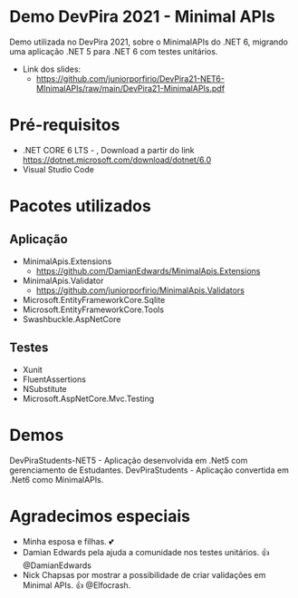 # Demo DevPira 2021 - Minimal APIs
Demo utilizada no DevPira 2021, sobre o MinimalAPIs do .NET 6, migrando uma aplicação .NET 5 para .NET 6 com testes unitários.

- Link dos slides:
    - https://github.com/juniorporfirio/DevPira21-NET6-MInimalAPIs/raw/main/DevPira21-MinimalAPIs.pdf

# Pré-requisitos

- .NET CORE 6 LTS - , Download a partir do link https://dotnet.microsoft.com/download/dotnet/6.0
-  Visual Studio Code

# Pacotes utilizados

## Aplicação

- MinimalApis.Extensions
    - https://github.com/DamianEdwards/MinimalApis.Extensions
- MinimalApis.Validator 
    - https://github.com/juniorporfirio/MinimalApis.Validators
- Microsoft.EntityFrameworkCore.Sqlite 
- Microsoft.EntityFrameworkCore.Tools
- Swashbuckle.AspNetCore


## Testes
- Xunit
- FluentAssertions
- NSubstitute
- Microsoft.AspNetCore.Mvc.Testing

# Demos
DevPiraStudents-NET5 - Aplicação desenvolvida em .Net5 com gerenciamento de Estudantes.
DevPiraStudents - Aplicação convertida em .Net6 como MinimalAPIs.

# Agradecimos especiais

- Minha esposa e filhas. 💕
- Damian Edwards pela ajuda a comunidade nos testes unitários. 👍 @DamianEdwards 
- Nick Chapsas por mostrar a possibilidade de criar validações em Minimal APIs. 👍 @Elfocrash.